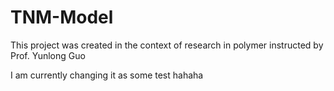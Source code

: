 # TNM-Model
This project was created in the context of research in polymer instructed by Prof. Yunlong Guo

I am currently changing it as some test
hahaha
